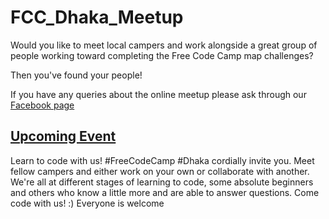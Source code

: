 # FCC_Dhaka_Meetup
Would you like to meet local campers and work alongside a great group of people working toward completing the Free Code Camp map challenges?

Then you've found your people!

If you have any queries about the online meetup please ask through our <a href="https://www.facebook.com/groups/free.code.camp.dhaka/" target="_blank">Facebook page</a>



<h2> <a href="/upcoing event">Upcoming Event</a></h2>

Learn to code with us! #FreeCodeCamp #Dhaka cordially invite you.
Meet fellow campers and either work on your own or collaborate with another.
We're all at different stages of learning to code, some absolute beginners and others who know a little more and are able to answer questions. Come code with us! :)
Everyone is welcome
